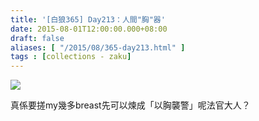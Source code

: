 ```yaml
---
title: '[白狼365] Day213：人間"胸"器'
date: 2015-08-01T12:00:00.000+08:00
draft: false
aliases: [ "/2015/08/365-day213.html" ]
tags : [collections - zaku]
---
```


![](/images/zaku213.jpg)

真係要搓my幾多breast先可以煉成「以胸襲警」呢法官大人？
